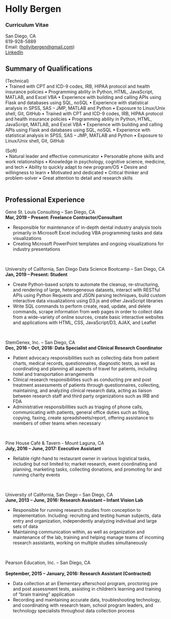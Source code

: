 # Holly Bergen
### Curriculum Vitae


San Diego, CA <br>
619-928-5889 <br>
Email: (hollyjbergen@gmail.com)<br>
[LinkedIn](https://www.linkedin.com/in/holly-bergen-92241a60)
<br>

## Summary of Qualifications

(Technical) <br>
•	Trained with CPT and ICD-9 codes, IRB,   HIPAA protocol and health insurance policies
•	Programming ability in Python, HTML, JavaScript, MATLAB, and Excel VBA
•	Experience with building and calling APIs using Flask and databases using SQL, noSQL
•	Experience with statistical analysis in SPSS, SAS – JMP, MATLAB and Python
•	Exposure to Linux/Unix shell, Git, GitHub
•	Trained with CPT and ICD-9 codes, IRB,   HIPAA protocol and health insurance policies
•	Programming ability in Python, HTML, JavaScript, MATLAB, and Excel VBA
•	Experience with building and calling APIs using Flask and databases using SQL, noSQL
•	Experience with statistical analysis in SPSS, SAS – JMP, MATLAB and Python
•	Exposure to Linux/Unix shell, Git, GitHub

(Soft) <br>
•	Natural leader and effective communicator 
•	Personable phone skills and work relationships
•	Knowledge in psychology, cognitive science, medicine, and tech
•	Ability to quickly adapt to new program/OS
•	Desire and willingness to learn
•	Motivated and dedicated
•	Critical thinker and problem-solver
•	Great attention to detail and research skills
<br>
<br>

## Professional Experience

Gene St. Louis Consulting – San Diego, CA <br>
**Mar, 2019 – Present: Freelance Contractor/Consultant**
* Responsible for maintenance of in-depth dental industry analysis tools primarily in Microsoft Excel including VBA programming tasks and data visualizations
* Creating Microsoft PowerPoint templates and ongoing visualizations for industry presentations
<br>

University of California, San Diego Data Science Bootcamp – San Diego, CA <br>
**Jan, 2019 – Present: Student**
* Create Python-based scripts to automate the cleanup, re-structuring, and rendering of large, heterogeneous datasets, interact with RESTful APIs using Python Requests and JSON parsing techniques, build custom interactive data visualizations using D3.js and other JavaScript libraries
* Write SQL commands to perform create, read, update, and delete commands, scrape information from web pages in order to collect data from a wide-variety of online sources, create basic interactive websites and applications with HTML, CSS, JavaScript/D3, AJAX, and Leaflet
<br>

StemGenex, Inc. – San Diego, CA <br>
**Dec, 2016 – Oct, 2018: Data Specialist and Clinical Research Coordinator**
* Patient advocacy responsibilities such as collecting data from patient charts, medical records, questionnaires, diagnostic tests, as well as coordinating and planning all aspects of travel for patients, including hotel and transportation arrangements
* Clinical research responsibilities such as conducting pre and post treatment assessments of patients through questionnaires, collecting, maintaining, and analyzing clinical research data, acting as liaison between research staff and third party organizations such as IRB and FDA
* Administrative responsibilities such as triaging of phone calls, communicating with patients, general office duties such as filing, copying, faxing, create spreadsheets/report, offering assistance to members of other teams when necessary
<br>

Pine House Café & Tavern - Mount Laguna, CA                                 
**July, 2016 – June, 2017: Executive Assistant**
* Reliable right-hand to restaurant owner in various logistical tasks, including but not limited to; market research, event coordinating and planning, marketing tasks, collecting donations, and promoting for and running charity events
<br>

University of California, San Diego – San Diego, CA                  
**June, 2013 – June, 2016: Research Assistant – Infant Vision Lab**
* Responsible for running research studies from conception to implementation. Including: 
recruiting and testing human subjects, data entry and organization, independently analyzing individual and large sets of data
* Maintaining communication within, as well as organization and maintenance of the lab, training and helping manage teams of incoming research assistants, working on multiple studies simultaneously
<br>

Pearson Education, Inc. – San Diego, CA <br>                     	
**September, 2015 – January, 2016: Research Assistant (Contracted)**		 
* Data collection at an Elementary afterschool program, proctoring pre and post 
assessment tests, assisting in children’s learning and training of “brain training” application
* Recording and maintaining accurate data, troubleshooting technology, and 
coordinating with research team, school program leaders, and technology specialists throughout data collection process
<br>
